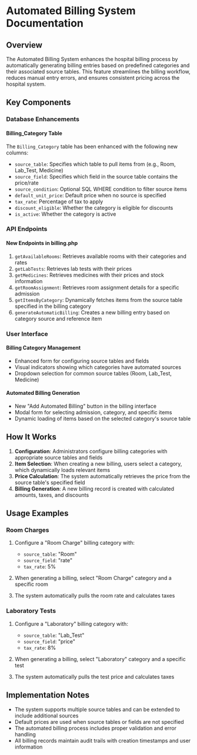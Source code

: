 # Automated Billing System Documentation

## Overview

The Automated Billing System enhances the hospital billing process by automatically generating billing entries based on predefined categories and their associated source tables. This feature streamlines the billing workflow, reduces manual entry errors, and ensures consistent pricing across the hospital system.

## Key Components

### Database Enhancements

#### Billing_Category Table

The `Billing_Category` table has been enhanced with the following new columns:

- `source_table`: Specifies which table to pull items from (e.g., Room, Lab_Test, Medicine)
- `source_field`: Specifies which field in the source table contains the price/rate
- `source_condition`: Optional SQL WHERE condition to filter source items
- `default_unit_price`: Default price when no source is specified
- `tax_rate`: Percentage of tax to apply
- `discount_eligible`: Whether the category is eligible for discounts
- `is_active`: Whether the category is active

### API Endpoints

#### New Endpoints in billing.php

1. `getAvailableRooms`: Retrieves available rooms with their categories and rates
2. `getLabTests`: Retrieves lab tests with their prices
3. `getMedicines`: Retrieves medicines with their prices and stock information
4. `getRoomAssignment`: Retrieves room assignment details for a specific admission
5. `getItemsByCategory`: Dynamically fetches items from the source table specified in the billing category
6. `generateAutomaticBilling`: Creates a new billing entry based on category source and reference item

### User Interface

#### Billing Category Management

- Enhanced form for configuring source tables and fields
- Visual indicators showing which categories have automated sources
- Dropdown selection for common source tables (Room, Lab_Test, Medicine)

#### Automated Billing Generation

- New "Add Automated Billing" button in the billing interface
- Modal form for selecting admission, category, and specific items
- Dynamic loading of items based on the selected category's source table

## How It Works

1. **Configuration**: Administrators configure billing categories with appropriate source tables and fields
2. **Item Selection**: When creating a new billing, users select a category, which dynamically loads relevant items
3. **Price Calculation**: The system automatically retrieves the price from the source table's specified field
4. **Billing Generation**: A new billing record is created with calculated amounts, taxes, and discounts

## Usage Examples

### Room Charges

1. Configure a "Room Charge" billing category with:
   - `source_table`: "Room"
   - `source_field`: "rate"
   - `tax_rate`: 5%

2. When generating a billing, select "Room Charge" category and a specific room
3. The system automatically pulls the room rate and calculates taxes

### Laboratory Tests

1. Configure a "Laboratory" billing category with:
   - `source_table`: "Lab_Test"
   - `source_field`: "price"
   - `tax_rate`: 8%

2. When generating a billing, select "Laboratory" category and a specific test
3. The system automatically pulls the test price and calculates taxes

## Implementation Notes

- The system supports multiple source tables and can be extended to include additional sources
- Default prices are used when source tables or fields are not specified
- The automated billing process includes proper validation and error handling
- All billing records maintain audit trails with creation timestamps and user information